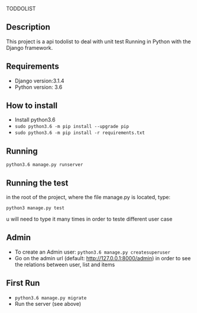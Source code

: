 TODDOLIST


Description
-----------

This project is a api todolist  to deal with unit test
Running in Python with the Django framework.

Requirements
------------

* Django version:3.1.4
* Python version: 3.6

How to install
--------------

* Install python3.6
* `sudo python3.6 -m pip install --upgrade pip`
* `sudo python3.6 -m pip install -r requirements.txt`


Running
-------
`python3.6 manage.py runserver`

Running the test
-------
in the root of the project, where the file  manage.py  is located, 
type:
```
python3 manage.py test                
```
u will need to type it many times in order to teste different user case


Admin
-----

* To create an Admin user: `python3.6 manage.py createsuperuser`
* Go on the admin url (default: http://127.0.0.1:8000/admin) in order to see the relations between user, list and items

First Run
---------

* `python3.6 manage.py migrate`
* Run the server (see above)
